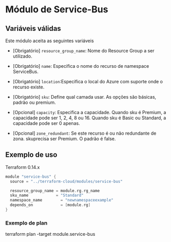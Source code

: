 # Módulo de Service-Bus
## Variáveis válidas
Este módulo aceita as seguintes variáveis
* [Obrigatório] `resource_group_name`: Nome do Resource Group a ser utilizado.
* [Obrigatório] `name`: Especifica o nome do recurso de namespace ServiceBus. 
* [Obrigatório] `location`:Especifica o local do Azure com suporte onde o recurso existe.
* [Obrigatório] `sku`: Define qual camada usar. As opções são básicas, padrão ou premium.

* [Opcional] `capacity`: Especifica a capacidade. Quando sku é Premium, a capacidade pode ser 1, 2, 4, 8 ou 16. Quando sku é Basic ou Standard, a capacidade pode ser 0 apenas.
* [Opcional] `zone_redundant`: Se este recurso é ou não redundante de zona. skuprecisa ser Premium. O padrão é false.


## Exemplo de uso
Terraform 0.14.x
``` Go
module "service-bus" {
  source = "../terraform-cloud/modules/service-bus"

  resource_group_name = module.rg.rg_name
  sku_name            = "Standard"
  namespace_name        = "newnamespaceexample"
  depends_on            = [module.rg]
}
```

### Exemplo de plan

terraform plan -target module.service-bus